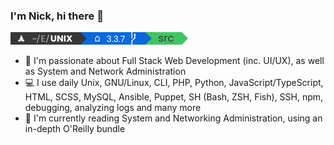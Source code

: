 ### I'm Nick, hi there 👋

![Screenshot](./cli.png)

- :cowboy_hat_face: I'm passionate about Full Stack Web Development (inc. UI/UX), as well as System and Network Administration
- :computer: I use daily Unix, GNU/Linux, CLI, PHP, Python, JavaScript/TypeScript, HTML, SCSS, MySQL, Ansible, Puppet, SH (Bash, ZSH, Fish), SSH, npm, debugging, analyzing logs and many more
- :open_book: I'm currently reading System and Networking Administration, using an in-depth O'Reilly bundle
